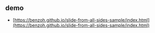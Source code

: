 ## demo

- [https://benzoh.github.io/slide-from-all-sides-sample/index.html](https://benzoh.github.io/slide-from-all-sides-sample/index.html)
